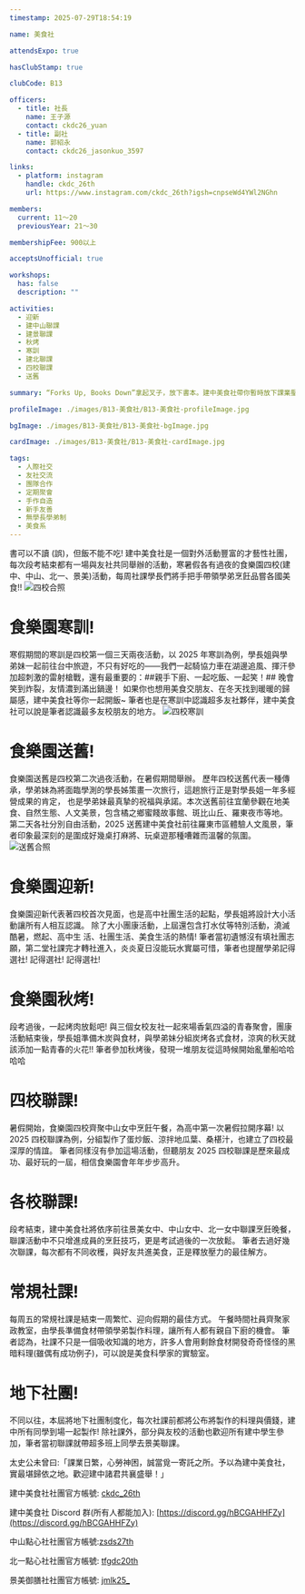 ```yaml
---
timestamp: 2025-07-29T18:54:19

name: 美食社

attendsExpo: true

hasClubStamp: true

clubCode: B13

officers:
  - title: 社長
    name: 王子源
    contact: ckdc26_yuan
  - title: 副社
    name: 郭紹永
    contact: ckdc26_jasonkuo_3597

links:
  - platform: instagram
    handle: ckdc_26th
    url: https://www.instagram.com/ckdc_26th?igsh=cnpseWd4YWl2NGhn

members:
  current: 11～20
  previousYear: 21～30

membershipFee: 900以上

acceptsUnofficial: true

workshops:
  has: false
  description: ""

activities:
  - 迎新
  - 建中山聯課
  - 建景聯課
  - 秋烤
  - 寒訓
  - 建北聯課
  - 四校聯課
  - 送舊

summary: “Forks Up, Books Down”拿起叉子，放下書本。建中美食社帶你暫時放下課業壓力，一起用美食療癒身心～聯合中山、北一、景美，等你來吃也來聊！

profileImage: ./images/B13-美食社/B13-美食社-profileImage.jpg

bgImage: ./images/B13-美食社/B13-美食社-bgImage.jpg

cardImage: ./images/B13-美食社/B13-美食社-cardImage.jpg

tags:
  - 人際社交
  - 友社交流
  - 團隊合作
  - 定期聚會
  - 手作自造
  - 新手友善
  - 無學長學弟制
  - 美食系
---
```


書可以不讀 (誤)，但飯不能不吃!
建中美食社是一個對外活動豐富的才藝性社團，每次段考結束都有一場與友社共同舉辦的活動，寒暑假各有過夜的食樂園四校(建中、中山、北一、景美)活動，每周社課學長們將手把手帶領學弟烹飪品嘗各國美食!!
![四校合照](./images/B13-美食社/B13-美食社-content-0.jpg)

# 食樂園寒訓!

寒假期間的寒訓是四校第一個三天兩夜活動，以 2025 年寒訓為例，學長姐與學弟妹一起前往台中旅遊，不只有好吃的——我們一起騎協力車在湖邊追風、揮汗參加超刺激的雷射槍戰，還有最重要的：##親手下廚、一起吃飯、一起笑！##
晚會笑到炸裂，友情濃到滿出鍋邊！
如果你也想用美食交朋友、在冬天找到暖暖的歸屬感，建中美食社等你一起開飯~
筆者也是在寒訓中認識超多友社夥伴，建中美食社可以說是筆者認識最多友校朋友的地方。
![四校寒訓](./images/B13-美食社/B13-美食社-content-1.jpg)

# 食樂園送舊!

食樂園送舊是四校第二次過夜活動，在暑假期間舉辦。
歷年四校送舊代表一種傳承，學弟妹為將面臨學測的學長姊策畫一次旅行，這趟旅行正是對學長姐一年多經營成果的肯定， 也是學弟妹最真摯的祝福與承諾。本次送舊前往宜蘭參觀在地美食、自然生態、人文美景，包含橘之鄉蜜餞故事館、斑比山丘、羅東夜市等地。
第二天各社分別自由活動，2025 送舊建中美食社前往羅東市區體驗人文風景，筆者印象最深刻的是圍成好幾桌打麻將、玩桌遊那種嘈雜而溫馨的氛圍。
![送舊合照](./images/B13-美食社/B13-美食社-content-2.jpg)

# 食樂園迎新!

食樂園迎新代表著四校首次見面，也是高中社團生活的起點，學長姐將設計大小活動讓所有人相互認識。
除了大小團康活動，上屆還包含打水仗等特別活動，澆滅酷暑，燃起、高中生 活、社團生活、美食生活的熱情!
筆者當初遺憾沒有填社團志願，第二堂社課完才轉社進入，炎炎夏日沒能玩水實屬可惜，筆者也提醒學弟記得選社! 記得選社! 記得選社!

# 食樂園秋烤!

段考過後，一起烤肉放鬆吧!
與三個女校友社一起來場香氣四溢的青春聚會，團康活動結束後，學長姐準備木炭與食材，與學弟妹分組炭烤各式食材，涼爽的秋天就該添加一點青春的火花!!
筆者參加秋烤後，發現一堆朋友從這時候開始亂暈船哈哈哈哈

# 四校聯課!

暑假開始，食樂園四校齊聚中山女中烹飪午餐，為高中第一次暑假拉開序幕!
以 2025 四校聯課為例，分組製作了蛋炒飯、涼拌地瓜葉、桑椹汁，也建立了四校最深厚的情誼。
筆者同樣沒有參加這場活動，但聽朋友 2025 四校聯課是歷來最成功、最好玩的一屆，相信食樂園會年年步步高升。

# 各校聯課!

段考結束，建中美食社將依序前往景美女中、中山女中、北一女中聯課烹飪晚餐，聯課活動中不只增進成員的烹飪技巧，更是考試過後的一次放鬆。
筆者去過好幾次聯課，每次都有不同收穫，與好友共進美食，正是釋放壓力的最佳解方。

# 常規社課!

每周五的常規社課是結束一周繁忙、迎向假期的最佳方式。
午餐時間社員齊聚家政教室，由學長準備食材帶領學弟製作料理，讓所有人都有親自下廚的機會。
筆者認為，社課不只是一個吸收知識的地方，許多人會用剩餘食材開發奇奇怪怪的黑暗料理(雖偶有成功例子)，可以說是美食科學家的實驗室。

# 地下社團!

不同以往，本屆將地下社團制度化，每次社課前都將公布將製作的料理與價錢，建中所有同學到場一起製作!
除社課外，部分與友校的活動也歡迎所有建中學生參加，筆者當初聯課就帶超多班上同學去景美聯課。

太史公未曾曰:「課業日繁，心勞神困，誠當覓一寄託之所。予以為建中美食社，實最堪歸依之地。歡迎建中諸君共襄盛舉！」

建中美食社社團官方帳號: [ckdc_26th](https://www.instagram.com/ckdc_26th?utm_source=ig_web_button_share_sheet&igsh=MXh5MWlnMjhkeHg3Zg==)

建中美食社 Discord 群(所有人都能加入):
[https://discord.gg/hBCGAHHFZy](https://discord.gg/hBCGAHHFZy)

中山點心社社團官方帳號:[zsds27th](https://www.instagram.com/zsds27th?utm_source=ig_web_button_share_sheet&igsh=MWk5ODU4N3g2MGs0ag==)

北一點心社社團官方帳號: [tfgdc20th](https://www.instagram.com/tfgdc20th?utm_source=ig_web_button_share_sheet&igsh=MWV5NzNsNXhnbG02NQ==)

景美御膳社社團官方帳號: [jmlk25\_](https://www.instagram.com/jmlk25_?utm_source=ig_web_button_share_sheet&igsh=ZXJ0OWhiN3BodHNs)

